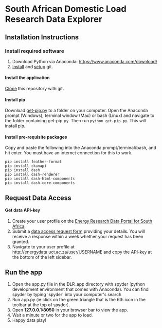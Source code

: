 # South African Domestic Load Research Data Explorer

## Installation Instructions

### Install required software
1. Download Python via Anaconda: https://www.anaconda.com/download/
2. [Install](https://git-scm.com/book/en/v2/Getting-Started-Installing-Git) and [setup](https://git-scm.com/book/en/v2/Getting-Started-First-Time-Git-Setup) git. 

#### Install the application
[Clone](https://git-scm.com/book/en/v2/Git-Basics-Getting-a-Git-Repository) this repository with git.

#### Install pip
Download [get-pip.py](https://bootstrap.pypa.io/get-pip.py) to a folder on your computer. Open the Anaconda prompt (Windows), terminal window (Mac) or bash (Linux) and navigate to the folder containing get-pip.py. Then run `python get-pip.py`. This will install pip.

#### Install pre-requisite packages
Copy and paste the following into the Anaconda prompt/terminal/bash, and hit enter. You must have an internet connection for this to work.
```
pip install feather-format
pip install ckanapi
pip install dash
pip install dash-renderer
pip install dash-html-components
pip install dash-core-components
```
## Request Data Access
#### Get data API-key
1. Create your user profile on the [Energy Research Data Portal for South Africa](http://energydata.uct.ac.za).
2. Submit a [data access request form](https://goo.gl/forms/iRfplqQfzc7mEczs2) providing your details. You will receive a response within a week whether your request has been granted.
3. Navigate to your user profile at http://energydata.uct.ac.za/user/USERNAME and copy the API-key at the bottom of the left sidebar.

## Run the app
1. Open the app.py file in the DLR_app directory with spyder (python development environment that comes with Anaconda). You can find spyder by typing 'spyder' into your computer's search.
2. Run app.py (ie click on the green triangle that is the 6th icon in the toolbar at the top of spyder).
3. Open **127.0.0.1:8050** in your browser bar to view the app. 
4. Wait a minute or two for the app to load.
5. Happy data play!
